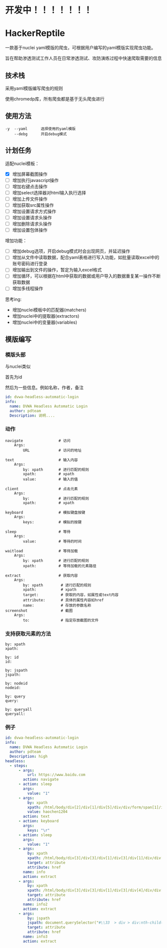 # 开发中！！！！！！！

# HackerReptile

一款基于nuclei yaml模版的爬虫，可根据用户编写的yaml模版实现爬虫功能。

旨在帮助渗透测试工作人员在日常渗透测试、攻防演练过程中快速爬取需要的信息

## 技术栈

采用yaml模版编写爬虫的规则

使用chromedp库，所有爬虫都是基于无头爬虫进行

## 使用方法

```
-y  --yaml      选择使用的yaml模版
    --debg      开启debug模式
```
## 计划任务

适配nuclei模板：

- [x] 增加屏幕截图操作
- [ ] 增加执行javascript操作
- [ ] 增加右键点击操作
- [ ] 增加select选择器对html输入执行选择
- [ ] 增加上传文件操作
- [ ] 增加获取src属性操作
- [ ] 增加设置请求方式操作
- [ ] 增加设置请求头操作
- [ ] 增加删除请求头操作
- [ ] 增加设置包体操作

增加功能：

- [ ] 增加debug选项，开启debug模式时会出现网页，并延迟操作
- [ ] 增加从文件中读取数据，配合yaml表格进行写入功能，如批量读取excel中的账号密码进行登录
- [ ] 增加输出到文件的操作，暂定为输入excel格式
- [ ] 增加循环，可以根据在html中获取的数据或用户导入的数据重复某一操作不断获取数据
- [ ] 增加多线程操作

思考ing:

- 增加nuclei模板中的匹配器(matchers)
- 增加nuclei中的提取器(extractors)
- 增加nuclei中的变量器(variables)

## 模版编写

### 模版头部

与nuclei类似

首先为id

然后为一些信息。例如名称，作者，备注

```yaml
id: dvwa-headless-automatic-login
info:
  name: DVWA Headless Automatic Login
  author: pdteam
  Description: 说明....
```

### 动作

```
navigate                # 访问
    Args: 
        URL             # 访问的地址
    
text                    # 输入内容
    Args:
        by: xpath       # 进行匹配的规则
        xpath:          # xpath
        value:          # 输入的值
    
client                  # 点击元素
    Args:
        by:             # 进行匹配的规则
        xpath:          # xpath
  
keyboard                # 模拟键盘按键
    Args:
        keys:           # 模拟的按键

sleep                   # 等待
    Args:
        value:          # 等待的时间
        
waitload                # 等待加载
    Args:
        by: xpath       # 进行匹配的规则
        xpath:          # 等待加载的元素路径
        
extract                 # 获取内容
    Args:
        by: xpath        # 进行匹配的规则
        xpath:           # xpath
        target:          # 获取的内容，如属性或text内容
        attribute:       # 具体的属性内容如href
        name:            # 存放的参数名称
screenshot               # 截图
    Args:
        to:              # 指定存放截图的文件
```

### 支持获取元素的方法

```
by: xpath
xpath:

by: id
id:

by: jspath
jspath: 

by: nodeid
nodeid:

by: query
query:

by: queryall
queryall:
```

### 例子

```yaml
id: dvwa-headless-automatic-login
info:
  name: DVWA Headless Automatic Login
  author: pdteam
  Description: high
headless:
  - steps:
      - args:
          url: https://www.baidu.com
        action: navigate
      - action: sleep
        args:
          value: "1"
      - args:
          by: xpath
          xpath: /html/body/div[2]/div[1]/div[5]/div/div/form/span[1]/input
          value: haochen1204
        action: text
      - action: keyboard
        args:
          keys: "\r"
      - action: sleep
        args:
          value: "1"
      - args:
          by: xpath
          xpath: /html/body/div[3]/div[3]/div[1]/div[3]/div[1]/div/div[1]/h3/a
          target: attribute
          attribute: href
        name: info
        action: extract
      - args:
          by: xpath
          xpath: /html/body/div[3]/div[3]/div[1]/div[3]/div[4]/div/div[1]/h3/a
          target: attribute
          attribute: href
        name: info2
        action: extract
      - args:
          by: jspath
          jspath: document.querySelector("#\\33  > div > div:nth-child(1) > h3 > a")
          target: attribute
          attribute: href
        name: info3
        action: extract

```